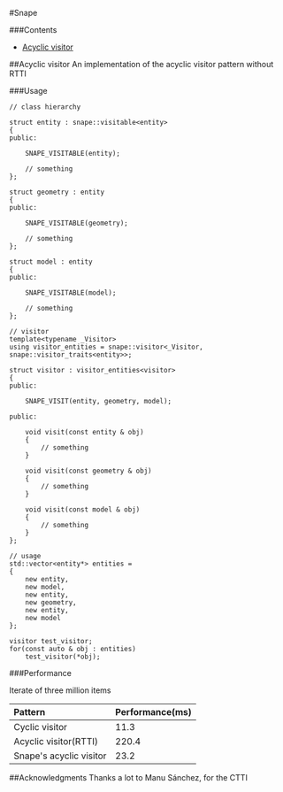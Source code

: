 #Snape

###Contents
* [Acyclic visitor](#acyclic-visitor)


##Acyclic visitor
An implementation of the acyclic visitor pattern without RTTI

###Usage

```
// class hierarchy

struct entity : snape::visitable<entity>
{
public:

    SNAPE_VISITABLE(entity);

    // something
};

struct geometry : entity
{
public:

    SNAPE_VISITABLE(geometry);

    // something      
};

struct model : entity
{
public:

    SNAPE_VISITABLE(model);

    // something      
};

// visitor
template<typename _Visitor>
using visitor_entities = snape::visitor<_Visitor, snape::visitor_traits<entity>>;

struct visitor : visitor_entities<visitor>
{
public:

    SNAPE_VISIT(entity, geometry, model);

public:

    void visit(const entity & obj)
    {
        // something
    }

    void visit(const geometry & obj)
    {
        // something
    }

    void visit(const model & obj)
    {
        // something
    }
};

// usage
std::vector<entity*> entities =
{
    new entity,
    new model,
    new entity,
    new geometry,
    new entity,
    new model
};

visitor test_visitor;
for(const auto & obj : entities)
    test_visitor(*obj);

```

###Performance

Iterate of three million items

| Pattern | Performance(ms) |
| :--- | :--- |
| Cyclic visitor | 11.3 |
| Acyclic visitor(RTTI) | 220.4 |
| Snape's acyclic visitor | 23.2 |

##Acknowledgments
Thanks a lot to Manu Sánchez, for the CTTI

